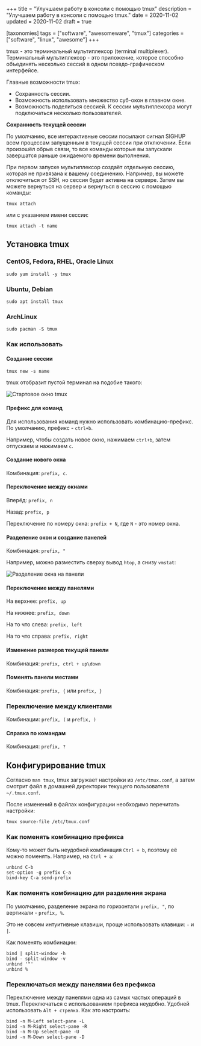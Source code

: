 +++
title = "Улучшаем работу в консоли с помощью tmux"
description = "Улучшаем работу в консоли с помощью tmux."
date = 2020-11-02
updated = 2020-11-02
draft = true

[taxonomies]
tags = ["software", "awesomeware", "tmux"]
categories = ["software", "linux", "awesome"]
+++

tmux - это терминальный мультиплексор (terminal multiplexer). Терминальный мультиплексор - это приложение, 
которое способно объединять несколько сессий в одном псевдо-графическом интерфейсе.

Главные возможности tmux:

- Сохранность сессии.
- Возможность использовать множество суб-окон в главном окне.
- Возможность поделиться сессией. К сессии мультиплексора могут подключаться несколько пользователей.

**Сохранность текущей сессии**

По умолчанию, все интерактивные сессии посылают сигнал SIGHUP всем процессам запущенным в текущей сессии при отключении.
Если произошёл обрыв связи, то все команды которые вы запускали завершатся раньше ожидаемого времени выполнения.

При первом запуске мультиплексор создаёт отдельную сессию, которая не привязана к вашему соединению. Например, 
вы можете отключиться от SSH, но сессия будет активна на сервере. Затем вы можете вернуться на сервер и вернуться
в сессию с помощью команды:

```shell script
tmux attach
```

или с указанием имени сессии:

```shell script
tmux attach -t name
```

## Установка tmux

### CentOS, Fedora, RHEL, Oracle Linux

```shell script
sudo yum install -y tmux
```

### Ubuntu, Debian

```shell script
sudo apt install tmux
```

### ArchLinux

```shell script
sudo pacman -S tmux
```

### Как использовать

#### Создание сессии

```shell script
tmux new -s name
```

tmux отобразит пустой терминал на подобие такого:

![Стартовое окно tmux](/images/linux/tmux/tmux-start.png "Стартовое окно tmux")

#### Префикс для команд

Для использования команд нужно использовать комбинацию-префикс.
По умолчанию, префикс - `ctrl+b`.

Например, чтобы создать новое окно, нажимаем `ctrl+b`, затем отпускаем и нажимаем `c`.

#### Создание нового окна

Комбинация: `prefix, c`.

#### Переключение между окнами

Вперёд: `prefix, n`

Назад: `prefix, p`

Переключение по номеру окна: `prefix + N`, где `N` - это номер окна.

#### Разделение окон и создание панелей

Комбинация: `prefix, "`

Например, можно разместить сверху вывод `htop`, а снизу `vmstat`:

![Разделение окна на панели](/images/linux/tmux/tmux-panes.png "Разделение окна на панели")

#### Переключение между панелями

На верхнее: `prefix, up`

На нижнее: `prefix, down`

На то что слева: `prefix, left`

На то что справа: `prefix, right`

#### Изменение размеров текущей панели

Комбинация: `prefix, ctrl + up\down`

#### Поменять панели местами

Комбинация: `prefix, {` или `prefix, }`

### Переключение между клиентами

Комбинации: `prefix, (` и `prefix, )`

#### Справка по командам

Комбинация: `prefix, ?`

## Конфигурирование tmux

Согласно `man tmux`, tmux загружает настройки из `/etc/tmux.conf`, а затем смотрит файл в домашней 
директории текущего пользователя `~/.tmux.conf`.

После изменений в файлах конфигурации необходимо перечитать настройки:

```
tmux source-file /etc/tmux.conf
```

### Как поменять комбинацию префикса

Кому-то может быть неудобной комбинация `Ctrl + b`, поэтому её можно поменять. Например, на `Ctrl + a`:

```
unbind C-b
set-option -g prefix C-a
bind-key C-a send-prefix
```

### Как поменять комбинацию для разделения экрана

По умолчанию, разделение экрана по горизонтали `prefix, "`, по вертикали - `prefix, %`.

Это не совсем интуитивные клавиши, проще использовать клавиши: `-` и `|`.

Как поменять комбинации:

```
bind | split-window -h
bind - split-window -v
unbind '"'
unbind %
```

### Переключаться между панелями без префикса

Переключение между панелями одна из самых частых операций в tmux. Переключаться с использованием префикса неудобно.
Удобней использовать `Alt + стрелка`. Как это настроить:

```
bind -n M-Left select-pane -L
bind -n M-Right select-pane -R
bind -n M-Up select-pane -U
bind -n M-Down select-pane -D
```
